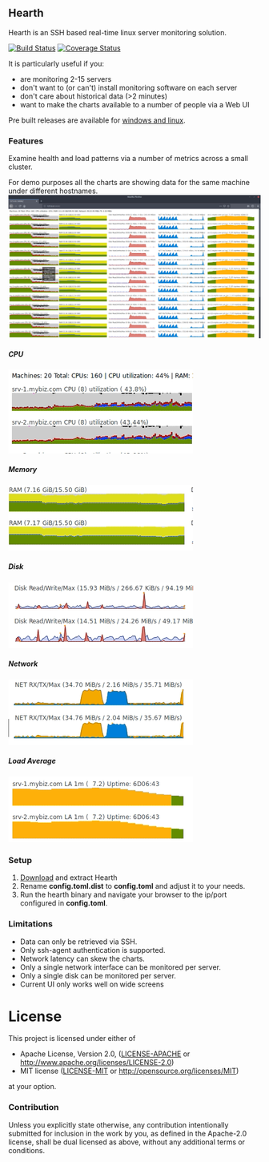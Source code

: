 Hearth
------
Hearth is an SSH based real-time linux server monitoring solution.

[![Build Status](https://travis-ci.com/aheart/hearth.svg?branch=master)](https://travis-ci.com/aheart/hearth)
[![Coverage Status](https://coveralls.io/repos/github/aheart/hearth/badge.svg?branch=master)](https://coveralls.io/github/aheart/hearth?branch=master)

It is particularly useful if you:
* are monitoring 2-15 servers
* don't want to (or can't) install monitoring software on each server
* don't care about historical data (>2 minutes)
* want to make the charts available to a number of people via a Web UI

Pre built releases are available for [windows and linux](https://github.com/aheart/hearth/releases).

### Features
Examine health and load patterns via a number of metrics across a small cluster.

For demo purposes all the charts are showing data for the same machine under different hostnames.
![screenshot](./assets/screenshot.png)


##### CPU
![screenshot](./assets/cpu.gif)

##### Memory
![screenshot](./assets/ram.gif)

##### Disk
![screenshot](./assets/disk.gif)

##### Network
![screenshot](./assets/network.gif)

##### Load Average
![screenshot](./assets/load-average.gif)


### Setup
1. [Download](https://github.com/aheart/hearth/releases) and extract Hearth
2. Rename **config.toml.dist** to **config.toml** and adjust it to your needs.
3. Run the hearth binary and navigate your browser to the ip/port configured in **config.toml**.


### Limitations
* Data can only be retrieved via SSH.
* Only ssh-agent authentication is supported.
* Network latency can skew the charts.
* Only a single network interface can be monitored per server.
* Only a single disk can be monitored per server.
* Current UI only works well on wide screens

# License

This project is licensed under either of

 * Apache License, Version 2.0, ([LICENSE-APACHE](LICENSE-APACHE) or
   http://www.apache.org/licenses/LICENSE-2.0)
 * MIT license ([LICENSE-MIT](LICENSE-MIT) or
   http://opensource.org/licenses/MIT)

at your option.

### Contribution

Unless you explicitly state otherwise, any contribution intentionally submitted for inclusion in the work by you, as defined in the Apache-2.0 license, shall be dual licensed as above, without any additional terms or conditions.
